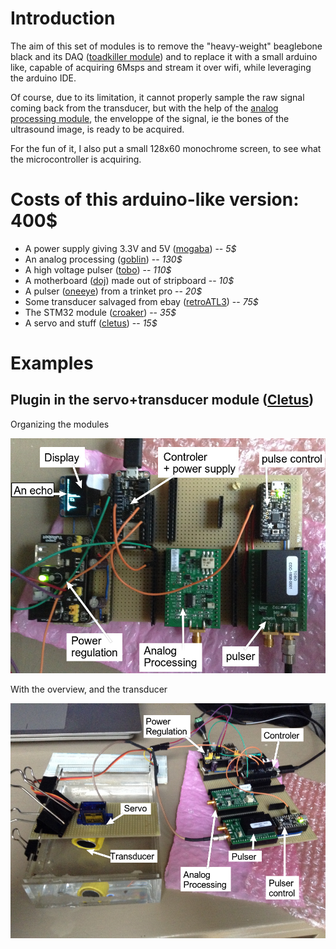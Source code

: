 # Introduction

The aim of this set of modules is to remove the "heavy-weight" beaglebone black and its DAQ ([toadkiller module](/toadkiller/)) and to replace it with a small arduino like, capable of acquiring 6Msps and stream it over wifi, while leveraging the arduino IDE.

Of course, due to its limitation, it cannot properly sample the raw signal coming back from the transducer, but with the help of the [analog processing module](/goblin/), the enveloppe of the signal, ie the bones of the ultrasound image, is ready to be acquired.

For the fun of it, I also put a small 128x60 monochrome screen, to see what the microcontroller is acquiring.


# Costs of this arduino-like version: 400$

* A power supply giving 3.3V and 5V ([mogaba](/mogaba/)) -- _5$_
* An analog processing ([goblin](/goblin/)) -- _130$_
* A high voltage pulser ([tobo](/tobo/)) -- _110$_
* A motherboard ([doj](/doj/)) made out of stripboard  -- _10$_
* A pulser ([oneeye](/oneeye/)) from a trinket pro  -- _20$_
* Some transducer salvaged from ebay ([retroATL3](/retroATL3/)) -- _75$_
* The STM32 module ([croaker](/croaker/)) -- _35$_
* A servo and stuff ([cletus](/cletus/)) -- _15$_

# Examples

## Plugin in the servo+transducer module ([Cletus](module))

Organizing the modules

![](/croaker/images/kit-overall.png)

With the overview, and the transducer

![](/croaker/images/kit-overaview.png)


